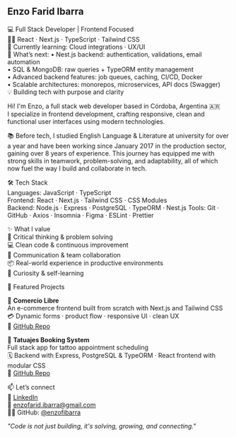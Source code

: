 ## Enzo Farid Ibarra  
💻 Full Stack Developer | Frontend Focused  
👨‍💻 React · Next.js · TypeScript · Tailwind CSS  
🌱 Currently learning: Cloud integrations · UX/UI  
🚀 What’s next:
• Nest.js backend: authentication, validations, email automation  
• SQL & MongoDB: raw queries + TypeORM entity management  
• Advanced backend features: job queues, caching, CI/CD, Docker  
• Scalable architectures: monorepos, microservices, API docs (Swagger)  
💡 Building tech with purpose and clarity  

Hi! I'm Enzo, a full stack web developer based in Córdoba, Argentina 🇦🇷  
I specialize in frontend development, crafting responsive, clean and functional user interfaces using modern technologies.

📚 Before tech, I studied English Language & Literature at university for over a year and have been working since January 2017 in the production sector, gaining over 8 years of experience.
This journey has equipped me with strong skills in teamwork, problem-solving, and adaptability, all of which now fuel the way I build and collaborate in tech.

🛠 Tech Stack  
Languages: JavaScript · TypeScript  
Frontend: React · Next.js · Tailwind CSS · CSS Modules  
Backend: Node.js · Express · PostgreSQL · TypeORM · Nest.js
Tools: Git · GitHub · Axios · Insomnia · Figma · ESLint · Prettier  

✨ What I value  
🧠 Critical thinking & problem solving  
💻 Clean code & continuous improvement  
🤝 Communication & team collaboration  
📦 Real-world experience in productive environments  
🌱 Curiosity & self-learning  

🚀 Featured Projects  

🌟 **Comercio Libre**  
An e-commerce frontend built from scratch with Next.js and Tailwind CSS  
💳 Dynamic forms · product flow · responsive UI · clean UX  
🔗 [GitHub Repo](https://github.com/EnzoIbarra/comercio-libre)

🌟 **Tatuajes Booking System**  
Full stack app for tattoo appointment scheduling  
🗓️ Backend with Express, PostgreSQL & TypeORM · React frontend with modular CSS  
🔗 [GitHub Repo]([https://github.com/enzofibarra/TatuajesBooking](https://github.com/EnzoIbarra/Tattoo-M3))

📫 Let’s connect  
💼 [LinkedIn](https://www.linkedin.com/in/enzoibarra/)  
📧 enzofarid.ibarra@gmail.com  
👨‍💻 GitHub: [@enzofibarra](https://github.com/EnzoIbarra)  

_"Code is not just building, it's solving, growing, and connecting."_  

